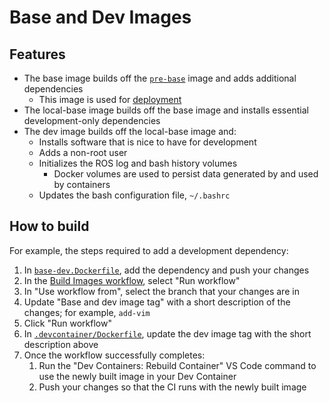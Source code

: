 # Base and Dev Images

## Features

- The base image builds off the [`pre-base`](../pre-base/pre-base.Dockerfile) image and adds additional dependencies
    - This image is used for [deployment](../deployment/README.md)
- The local-base image builds off the base image and installs essential development-only dependencies
- The dev image builds off the local-base image and:
    - Installs software that is nice to have for development
    - Adds a non-root user
    - Initializes the ROS log and bash history volumes
        - Docker volumes are used to persist data generated by and used by containers
    - Updates the bash configuration file, `~/.bashrc`

## How to build

For example, the steps required to add a development dependency:

1. In [`base-dev.Dockerfile`](base-dev.Dockerfile), add the dependency and push your changes
2. In the [Build Images workflow](https://github.com/UBCSailbot/sailbot_workspace/actions/workflows/build-images.yml),
   select "Run workflow"
3. In "Use workflow from", select the branch that your changes are in
4. Update "Base and dev image tag" with a short description of the changes; for example, `add-vim`
5. Click "Run workflow"
6. In [`.devcontainer/Dockerfile`](../Dockerfile), update the dev image tag with the short description above
7. Once the workflow successfully completes:
    1. Run the "Dev Containers: Rebuild Container" VS Code command to use the newly built image in your Dev Container
    2. Push your changes so that the CI runs with the newly built image
